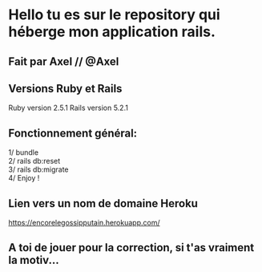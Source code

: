 # Hello tu es sur le repository qui héberge mon application rails.

## Fait par Axel // @Axel

## Versions Ruby et Rails
Ruby version 2.5.1
Rails version 5.2.1

## Fonctionnement général:

1/ bundle </br>
2/ rails db:reset </br>
3/ rails db:migrate</br>
4/ Enjoy ! </br>

## Lien vers un nom de domaine Heroku

https://encorelegossipputain.herokuapp.com/

## A toi de jouer pour la correction, si t'as vraiment la motiv...
